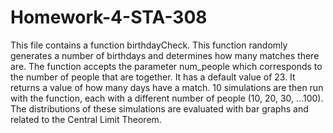 # Homework-4-STA-308
This file contains a function birthdayCheck. This function randomly generates a number of birthdays and determines how many matches there are.
The function accepts the parameter num_people which corresponds to the number of people that are together. It has a default value of 23.
It returns a value of how many days have a match.
10 simulations are then run with the function, each with a different number of people (10, 20, 30, ...100). The distributions of these simulations are evaluated with bar graphs and related to the Central Limit Theorem.
